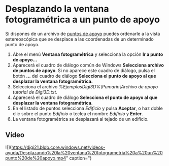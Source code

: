 # Desplazando la ventana fotogramétrica a un punto de apoyo

Si dispones de un archivo de [puntos de apoyo](desplazando-ventana-foto-a-punto-apoyo.md) puedes ordenarle a la vista estereoscópica que se desplace a las coordenadas de un determinado punto de apoyo.

1. Abre el menú **Ventana fotogramétrica** y selecciona la opción **Ir a punto de apoyo...**
2. Aparecerá el cuadro de diálogo común de Windows **Selecciona archivo de puntos de apoyo**. Si no aparece este cuadro de diálogo, pulsa el botón **...** del cuadro de diálogo **Selecciona el punto de apoyo al que desplazar la ventana fotogramétrica.**
3. Selecciona el archivo _%EjemplosDigi3D%\Pumarín\Archivo de apoyo tutorial de Digi3D.txt_.
4. Aparecerá el cuadro de diálogo **Selecciona el punto de apoyo al que desplazar la ventana fotogramétrica**.
5. En el listado de puntos selecciona _Edificio_ y pulsa **Aceptar**, o haz doble clic sobre el punto _Edificio_ o teclea el nombre _Edificio_ y **Enter**.
6. La ventana fotogramétrica se desplazará al tejado de un edificio.

## Vídeo

![](https://digi21.blob.core.windows.net/videos-ayuda/Desplazando%20la%20ventana%20fotogrametria%20a%20un%20punto%20de%20apoyo.mp4" caption=")

